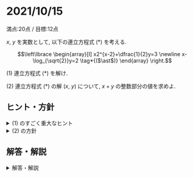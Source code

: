 # 2021/10/15

満点:20点 / 目標:12点

$x$, $y$ を実数として, 以下の連立方程式 $(\ast)$ を考える.

$$\left\lbrace
\begin{array}[l]
x2^{x-2}+\dfrac{1}{2}y=3 \newline
x-\log_{\sqrt{2}}y=2 \tag*{($\ast$)}
\end{array}
\right.$$ 

(1) 連立方程式 $(\ast)$ を解け.

(2) 連立方程式 $(\ast)$ の解 $(x,\ y)$ について, $x+y$ の整数部分の値を求めよ.

<div style="page-break-before:always"></div>

## ヒント・方針

<details markdown="1">
<summary>(1) のすごく重大なヒント</summary>

- $2^x=t$ とおく.

</details>

<details markdown="1">
<summary>(2) の方針</summary>

- 対数の大きさを厳しく評価するために, $\log_a x^2 = 2 \log_a x$ の性質を用いる.

</details>

<div style="page-break-before:always"></div>

## 解答・解説

<details markdown="1">
<summary>解答・解説</summary>

指数・対数の連立方程式の問題です. 頑張って答えを導いていたものの, 怪しい計算をしている答案もありました.

### 指数・対数の計算

特に対数はできることが非常に少ないので, **計算規則に従って計算する**ことを意識しましょう.

- 対数の定義 $$p^{\log_p a} = a$$
- 真数の指数を前に出す $$\log_p a^t = t \log_p a$$
- 底の揃った対数の合成 
$$\begin{array}[l]
x\log_p a + \log_p b = \log_p ab \newline
\log_p a - \log_p b = \log_p \dfrac{a}{b}
\end{array}$$ 
- 底の変換 $$\log_a b = \frac{\log_p b}{\log_p a}$$

また, 方程式の両辺の対数をとるときは**両辺が正である**必要があります. 真数条件を考えれば当然ですが, 案外見落としがちですので気を付けましょう.

![](img/mathterro_20211015.jpg)

</details>